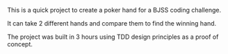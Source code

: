 This is a quick project to create a poker hand for a BJSS coding challenge.

It can take 2 different hands and compare them to find the winning hand.

The project was built in 3 hours using TDD design principles as a proof of concept.